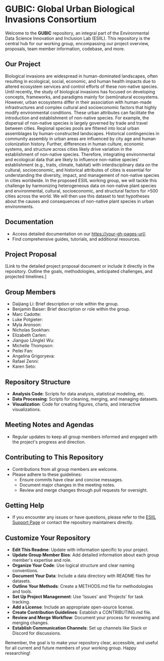 # GUBIC: Global Urban Biological Invasions Consortium

Welcome to the **GUBIC** repository, an integral part of the Environmental Data Science Innovation and Inclusion Lab (ESIIL). This repository is the central hub for our working group, encompassing our project overview, proposals, team member information, codebase, and more.

## Our Project

Biological invasions are widespread in human-dominated landscapes, often resulting in ecological, social, economic, and human health impacts due to altered ecosystem services and control efforts of these non-native species. Until recently, the study of biological invasions has focused on developing concepts, frameworks, and paradigms mainly for (semi)natural ecosystems. However, urban ecosystems differ in their association with human-made infrastructures and complex cultural and socioeconomic factors that highly modify environmental conditions. These urban attributes can facilitate the introduction and establishment of non-native species. For example, the dispersal of non-native species is largely governed by trade and travel between cities. Regional species pools are filtered into local urban assemblages by human-constructed landscapes. Historical contingencies in community assembly in urban areas are influenced by city age and human colonization history. Further, differences in human culture, economic systems, and structure across cities likely drive variation in the establishment of non-native species. Therefore, integrating environmental and ecological data that are likely to influence non-native species’ establishment (e.g., traits, climate, habitat) with interdisciplinary data on the cultural, socioeconomic, and historical attributes of cities is essential for understanding the diversity, impact, and management of non-native species in cities worldwide. In the proposed ESIIL working group, we will tackle this challenge by harmonizing heterogeneous data on non-native plant species and environmental, cultural, socioeconomic, and structural factors for >500 cities across the world. We will then use this dataset to test hypotheses about the causes and consequences of non-native plant species in urban environments.

## Documentation

- Access detailed documentation on our [https://your-gh-pages-url/](https://cu-esiil.github.io/GUBIC/).
- Find comprehensive guides, tutorials, and additional resources.

## Project Proposal

[Link to the detailed project proposal document or include it directly in the repository. Outline the goals, methodologies, anticipated challenges, and projected timelines.]

## Group Members

- Daijiang Li: Brief description or role within the group.
- Benjamin Baiser: Brief description or role within the group.
- Marc Cadotte:
- Luke Potgieter:
- Myla Aronson:
- Nicholas Sookhan:
- Elizabeth Carlen:
- Jianguo (Jingle) Wu:
- Michelle Thompson:
- Peilei Fan:
- Angelina Grigoryeva:
- Rafael Zenni:
- Karen Seto:

## Repository Structure

- **Analysis Code**: Scripts for data analysis, statistical modeling, etc.
- **Data Processing**: Scripts for cleaning, merging, and managing datasets.
- **Visualization**: Code for creating figures, charts, and interactive visualizations.

## Meeting Notes and Agendas

- Regular updates to keep all group members informed and engaged with the project's progress and direction.

## Contributing to This Repository

- Contributions from all group members are welcome.
- Please adhere to these guidelines:
  - Ensure commits have clear and concise messages.
  - Document major changes in the meeting notes.
  - Review and merge changes through pull requests for oversight.

## Getting Help

- If you encounter any issues or have questions, please refer to the [ESIIL Support Page](https://esiil-support-page-url/) or contact the repository maintainers directly.

## Customize Your Repository

- **Edit This Readme**: Update with information specific to your project.
- **Update Group Member Bios**: Add detailed information about each group member's expertise and role.
- **Organize Your Code**: Use logical structure and clear naming conventions.
- **Document Your Data**: Include a data directory with README files for datasets.
- **Outline Your Methods**: Create a METHODS.md file for methodologies and tools.
- **Set Up Project Management**: Use 'Issues' and 'Projects' for task tracking.
- **Add a License**: Include an appropriate open-source license.
- **Create Contribution Guidelines**: Establish a CONTRIBUTING.md file.
- **Review and Merge Workflow**: Document your process for reviewing and merging changes.
- **Establish Communication Channels**: Set up channels like Slack or Discord for discussions.

Remember, the goal is to make your repository clear, accessible, and useful for all current and future members of your working group. Happy researching!
